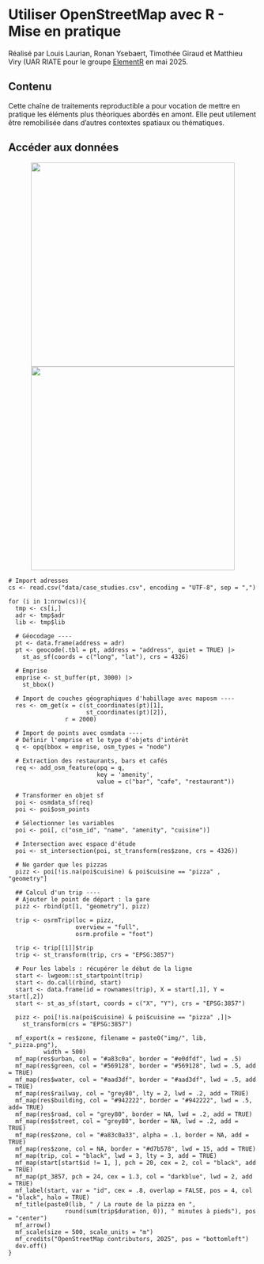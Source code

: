 # Utiliser OpenStreetMap avec R - Mise en pratique

Réalisé par Louis Laurian, Ronan Ysebaert, Timothée Giraud et Matthieu Viry (UAR RIATE pour le groupe [ElementR](https://elementr.gitpages.huma-num.fr/website/apropos.html) en mai 2025.

## Contenu

Cette chaîne de traitements reproductible a pour vocation de mettre en pratique les éléments plus théoriques abordés en amont. 
Elle peut utilement être remobilisée dans d’autres contextes spatiaux ou thématiques. 


## Accéder aux données




<div align="center">
  <a href="https://github.com/JosManoel">
    <img src="https://image_1.png" width="412px"/> 
  </a>
  <a href="https://github.com/JosManoel">
    <img src="https://image_2.png" width="412px"/>
  </a>
</div>

```
# Import adresses
cs <- read.csv("data/case_studies.csv", encoding = "UTF-8", sep = ",")

for (i in 1:nrow(cs)){
  tmp <- cs[i,]
  adr <- tmp$adr
  lib <- tmp$lib
  
  # Géocodage ----
  pt <- data.frame(address = adr)
  pt <- geocode(.tbl = pt, address = "address", quiet = TRUE) |>
    st_as_sf(coords = c("long", "lat"), crs = 4326)
  
  # Emprise
  emprise <- st_buffer(pt, 3000) |>
    st_bbox()
  
  # Import de couches géographiques d'habillage avec maposm ----
  res <- om_get(x = c(st_coordinates(pt)[1],
                      st_coordinates(pt)[2]),
                r = 2000)
  
  # Import de points avec osmdata ----
  # Définir l'emprise et le type d'objets d'intérêt
  q <- opq(bbox = emprise, osm_types = "node")
  
  # Extraction des restaurants, bars et cafés
  req <- add_osm_feature(opq = q,
                         key = 'amenity',
                         value = c("bar", "cafe", "restaurant"))
  
  # Transformer en objet sf
  poi <- osmdata_sf(req)
  poi <- poi$osm_points
  
  # Sélectionner les variables
  poi <- poi[, c("osm_id", "name", "amenity", "cuisine")]

  # Intersection avec espace d'étude
  poi <- st_intersection(poi, st_transform(res$zone, crs = 4326))
  
  # Ne garder que les pizzas
  pizz <- poi[!is.na(poi$cuisine) & poi$cuisine == "pizza" , "geometry"]
  
  ## Calcul d'un trip ----
  # Ajouter le point de départ : la gare
  pizz <- rbind(pt[1, "geometry"], pizz)
  
  trip <- osrmTrip(loc = pizz,
                   overview = "full",
                   osrm.profile = "foot")
  
  trip <- trip[[1]]$trip
  trip <- st_transform(trip, crs = "EPSG:3857")
  
  # Pour les labels : récupérer le début de la ligne
  start <- lwgeom::st_startpoint(trip)
  start <- do.call(rbind, start)
  start <- data.frame(id = rownames(trip), X = start[,1], Y = start[,2])
  start <- st_as_sf(start, coords = c("X", "Y"), crs = "EPSG:3857")
  
  pizz <- poi[!is.na(poi$cuisine) & poi$cuisine == "pizza" ,]|>
    st_transform(crs = "EPSG:3857")
  
  mf_export(x = res$zone, filename = paste0("img/", lib, "_pizza.png"),
          width = 500)
  mf_map(res$urban, col = "#a83c0a", border = "#e0dfdf", lwd = .5)
  mf_map(res$green, col = "#569128", border = "#569128", lwd = .5, add = TRUE)
  mf_map(res$water, col = "#aad3df", border = "#aad3df", lwd = .5, add = TRUE)
  mf_map(res$railway, col = "grey80", lty = 2, lwd = .2, add = TRUE)
  mf_map(res$building, col = "#942222", border = "#942222", lwd = .5, add= TRUE)
  mf_map(res$road, col = "grey80", border = NA, lwd = .2, add = TRUE)
  mf_map(res$street, col = "grey80", border = NA, lwd = .2, add = TRUE)
  mf_map(res$zone, col = "#a83c0a33", alpha = .1, border = NA, add = TRUE)
  mf_map(res$zone, col = NA, border = "#d7b578", lwd = 15, add = TRUE) 
  mf_map(trip, col = "black", lwd = 3, lty = 3, add = TRUE)
  mf_map(start[start$id != 1, ], pch = 20, cex = 2, col = "black", add = TRUE)
  mf_map(pt_3857, pch = 24, cex = 1.3, col = "darkblue", lwd = 2, add = TRUE)
  mf_label(start, var = "id", cex = .8, overlap = FALSE, pos = 4, col = "black", halo = TRUE)
  mf_title(paste0(lib, " / La route de la pizza en ", 
                round(sum(trip$duration, 0)), " minutes à pieds"), pos = "center")
  mf_arrow()
  mf_scale(size = 500, scale_units = "m")
  mf_credits("OpenStreetMap contributors, 2025", pos = "bottomleft")
  dev.off()
}
```